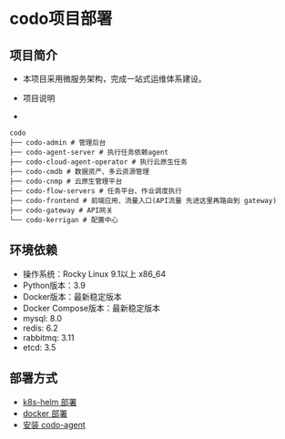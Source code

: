 # codo项目部署

## 项目简介

- 本项目采用微服务架构，完成一站式运维体系建设。

- 项目说明
-

```text
codo
├── codo-admin # 管理后台
├── codo-agent-server # 执行任务依赖agent
├── codo-cloud-agent-operator # 执行云原生任务
├── codo-cmdb # 数据资产、多云资源管理
├── codo-cnmp # 云原生管理平台
├── codo-flow-servers # 任务平台、作业调度执行
├── codo-frontend # 前端应用、流量入口(API流量 先进这里再路由到 gateway)
├── codo-gateway # API网关
└── codo-kerrigan # 配置中心

```

## 环境依赖

- 操作系统：Rocky Linux 9.1以上 x86_64
- Python版本：3.9
- Docker版本：最新稳定版本
- Docker Compose版本：最新稳定版本
- mysql: 8.0
- redis: 6.2
- rabbitmq: 3.11
- etcd: 3.5

## 部署方式
- [k8s-helm 部署](./helm-deploy/README.md)
- [docker 部署](./docker-deploy/README.md)
- [安装 codo-agent](./codo-agent-install-steps.md)

